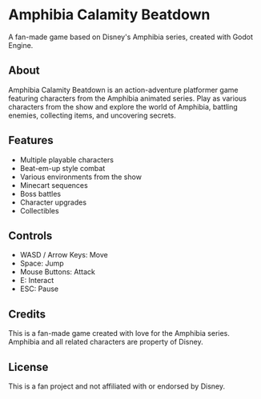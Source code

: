 # Amphibia Calamity Beatdown

A fan-made game based on Disney's Amphibia series, created with Godot Engine.

## About

Amphibia Calamity Beatdown is an action-adventure platformer game featuring characters from the Amphibia animated series. Play as various characters from the show and explore the world of Amphibia, battling enemies, collecting items, and uncovering secrets.

## Features

- Multiple playable characters
- Beat-em-up style combat
- Various environments from the show
- Minecart sequences
- Boss battles
- Character upgrades
- Collectibles

## Controls

- WASD / Arrow Keys: Move
- Space: Jump
- Mouse Buttons: Attack
- E: Interact
- ESC: Pause

## Credits

This is a fan-made game created with love for the Amphibia series. Amphibia and all related characters are property of Disney.

## License

This is a fan project and not affiliated with or endorsed by Disney. 